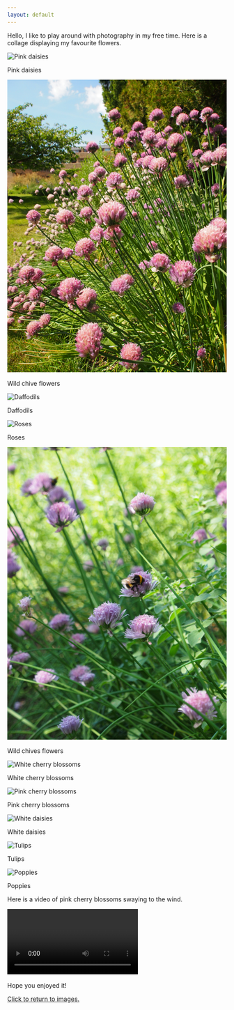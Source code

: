 ```yaml
---
layout: default
---
```

<head>
    <link rel="stylesheet" type="text/css" href="test/home.css" />
</head>

<div class = "container">
  <p> Hello, I like to play around with photography in my free time. Here is a collage displaying my favourite flowers. </p>
   <a name="Images"></a>
  </div>
  
  <div class = "image-grid">
  <div class = "text-container">
    <img src="images/Flowers 001.jpg" alt="Pink daisies" >
    <p> Pink daisies </p>
    </div>
  <div class = "text-container">
  <img src="images/Flowers 003.JPG" alt="Purple flowers" >
    <p> Wild chive flowers </p>
    </div>
  <div class = "text-container">
  <img src="images/Flowers 002.jpg" alt="Daffodils" >
    <p> Daffodils </p>
    </div>
  <div class = "text-container">
  <img src="images/Flowers 005.jpg" alt="Roses" >
    <p> Roses </p>
    </div>
  <div class = "text-container">
  <img src="images/Flowers 004.JPG" alt="Purple flowers">
    <p> Wild chives flowers </p>
    </div>
  <div class = "text-container">
  <img src="images/Flowers 007.jpg" alt="White cherry blossoms" >
    <p> White cherry blossoms </p>
    </div>
  <div class = "text-container">
  <img src="images/Flowers 006.jpg" alt="Pink cherry blossoms" >
    <p> Pink cherry blossoms </p>
    </div>
  <div class = "text-container">
  <img src="images/Flowers 008.jpg" alt="White daisies" >
    <p> White daisies </p>
    </div>
  <div class = "text-container">
  <img src="images/Flowers 009.jpg" alt="Tulips" >
    <p> Tulips </p>
    </div>
  <div class = "text-container">
  <img src="images/Flowers 010.jpg" alt="Poppies" >
    <p> Poppies </p>
    </div>
  </div>
 
<div class = "container">
  <p> Here is a video of pink cherry blossoms swaying to the wind. </p>
 <video controls autoplaymuted>
  <source src="images/Video.mp4"> 
   Your browser does not support the video tag.
  </video>
  
<p> Hope you enjoyed it!
</div>

<div class = "footer">
  <a href="#Images"> Click to return to images. </a>
</div>
  